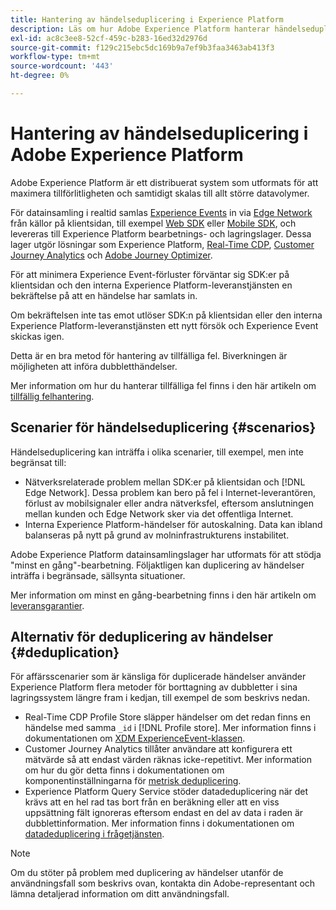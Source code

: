 ```yaml
---
title: Hantering av händelseduplicering i Experience Platform
description: Läs om hur Adobe Experience Platform hanterar händelseduplicering
exl-id: ac8c3ee8-52cf-459c-b283-16ed32d2976d
source-git-commit: f129c215ebc5dc169b9a7ef9b3faa3463ab413f3
workflow-type: tm+mt
source-wordcount: '443'
ht-degree: 0%

---
```


# Hantering av händelseduplicering i Adobe Experience Platform

Adobe Experience Platform är ett distribuerat system som utformats för att maximera tillförlitligheten och samtidigt skalas till allt större datavolymer.

För datainsamling i realtid samlas [Experience Events](../xdm/classes/experienceevent.md) in via [Edge Network](../web-sdk/home.md#edge-network) från källor på klientsidan, till exempel [Web SDK](../web-sdk/home.md) eller [Mobile SDK](https://developer.adobe.com/client-sdks/home/), och levereras till Experience Platform bearbetnings- och lagringslager. Dessa lager utgör lösningar som Experience Platform, [Real-Time CDP](../rtcdp/home.md), [Customer Journey Analytics](https://experienceleague.adobe.com/docs/analytics-platform/using/cja-overview/cja-overview.html) och [Adobe Journey Optimizer](https://experienceleague.adobe.com/docs/journey-optimizer/using/ajo-home.html).

För att minimera Experience Event-förluster förväntar sig SDK:er på klientsidan och den interna Experience Platform-leveranstjänsten en bekräftelse på att en händelse har samlats in.

Om bekräftelsen inte tas emot utlöser SDK:n på klientsidan eller den interna Experience Platform-leveranstjänsten ett nytt försök och Experience Event skickas igen.

Detta är en bra metod för hantering av tillfälliga fel. Biverkningen är möjligheten att införa dubbletthändelser.

Mer information om hur du hanterar tillfälliga fel finns i den här artikeln om [tillfällig felhantering](https://learn.microsoft.com/en-us/azure/architecture/best-practices/transient-faults).

## Scenarier för händelseduplicering {#scenarios}

Händelseduplicering kan inträffa i olika scenarier, till exempel, men inte begränsat till:

* Nätverksrelaterade problem mellan SDK:er på klientsidan och [!DNL Edge Network]. Dessa problem kan bero på fel i Internet-leverantören, förlust av mobilsignaler eller andra nätverksfel, eftersom anslutningen mellan kunden och Edge Network sker via det offentliga Internet.
* Interna Experience Platform-händelser för autoskalning. Data kan ibland balanseras på nytt på grund av molninfrastrukturens instabilitet.

Adobe Experience Platform datainsamlingslager har utformats för att stödja &quot;minst en gång&quot;-bearbetning. Följaktligen kan duplicering av händelser inträffa i begränsade, sällsynta situationer.

Mer information om minst en gång-bearbetning finns i den här artikeln om [leveransgarantier](https://docs.confluent.io/kafka/design/delivery-semantics.html).

## Alternativ för deduplicering av händelser {#deduplication}

För affärsscenarier som är känsliga för duplicerade händelser använder Experience Platform flera metoder för borttagning av dubbletter i sina lagringssystem längre fram i kedjan, till exempel de som beskrivs nedan.

* Real-Time CDP Profile Store släpper händelser om det redan finns en händelse med samma `_id` i [!DNL Profile store]. Mer information finns i dokumentationen om [XDM ExperienceEvent-klassen](../xdm/classes/experienceevent.md).
* Customer Journey Analytics tillåter användare att konfigurera ett mätvärde så att endast värden räknas icke-repetitivt. Mer information om hur du gör detta finns i dokumentationen om komponentinställningarna för [metrisk deduplicering](https://experienceleague.adobe.com/docs/analytics-platform/using/cja-dataviews/component-settings/metric-deduplication.html?lang=en).
* Experience Platform Query Service stöder datadeduplicering när det krävs att en hel rad tas bort från en beräkning eller att en viss uppsättning fält ignoreras eftersom endast en del av data i raden är dubblettinformation. Mer information finns i dokumentationen om [datadeduplicering i frågetjänsten](../query-service/key-concepts/deduplication.md).

>[!NOTE]
>
>Om du stöter på problem med duplicering av händelser utanför de användningsfall som beskrivs ovan, kontakta din Adobe-representant och lämna detaljerad information om ditt användningsfall.
